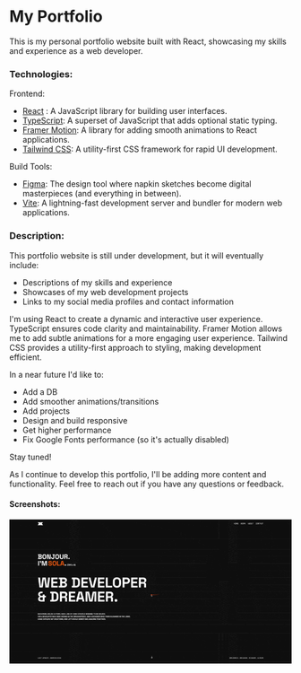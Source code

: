 # My Portfolio
This is my personal portfolio website built with React, showcasing my skills and experience as a web developer.

### Technologies:

Frontend:
- [React](https://reactjs.org/) : A JavaScript library for building user interfaces.
- [TypeScript](https://www.typescriptlang.org/): A superset of JavaScript that adds optional static typing.
- [Framer Motion](https://www.framer.com/motion/): A library for adding smooth animations to React applications.
- [Tailwind CSS](https://tailwindcss.com/): A utility-first CSS framework for rapid UI development.

Build Tools:

- [Figma](https://www.figma.com/): The design tool where napkin sketches become digital masterpieces (and everything in between). 
- [Vite](https://vitejs.dev/): A lightning-fast development server and bundler for modern web applications.

### Description:

This portfolio website is still under development, but it will eventually include:

- Descriptions of my skills and experience
- Showcases of my web development projects
- Links to my social media profiles and contact information


I'm using React to create a dynamic and interactive user experience. 
TypeScript ensures code clarity and maintainability. 
Framer Motion allows me to add subtle animations for a more engaging user experience. 
Tailwind CSS provides a utility-first approach to styling, making development efficient.

In a near future I'd like to: 

- Add a DB
- Add smoother animations/transitions
- Add projects
- Design and build responsive
- Get higher performance
- Fix Google Fonts performance (so it's actually disabled)


Stay tuned!

As I continue to develop this portfolio, I'll be adding more content and functionality. Feel free to reach out if you have any questions or feedback.

#### Screenshots:

![](./src/assets/projects/screenshots/Sola/portfolio_landing.gif)

[//]: # (![]&#40;./screenshot.jpg&#41;)
[//]: # (![]&#40;./screenshot.jpg&#41;)